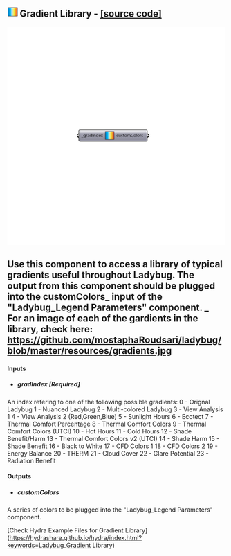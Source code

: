 ## ![](../../images/icons/Gradient_Library.png) Gradient Library - [[source code]](https://github.com/ladybug-tools/ladybug-legacy/tree/master/src/Ladybug_Gradient%20Library.py)

![](../../images/components/Gradient_Library.png)

Use this component to access a library of typical gradients useful throughout Ladybug.  The output from this component should be plugged into the customColors_ input of the "Ladybug_Legend Parameters" component.
 _
 For an image of each of the gardients in the library, check here:
 https://github.com/mostaphaRoudsari/ladybug/blob/master/resources/gradients.jpg
 -
 

#### Inputs
* ##### gradIndex [Required]
An index refering to one of the following possible gradients:
 0 - Orignal Ladybug
 1 - Nuanced Ladybug
 2 - Multi-colored Ladybug
 3 - View Analysis 1
 4 - View Analysis 2 (Red,Green,Blue)
 5 - Sunlight Hours
 6 - Ecotect
 7 - Thermal Comfort Percentage
 8 - Thermal Comfort Colors
 9 - Thermal Comfort Colors (UTCI)
 10 - Hot Hours
 11 - Cold Hours
 12 - Shade Benefit/Harm
 13 - Thermal Comfort Colors v2 (UTCI)
 14 - Shade Harm
 15 - Shade Benefit
 16 - Black to White
 17 - CFD Colors 1
 18 - CFD Colors 2
 19 - Energy Balance
 20 - THERM
 21 - Cloud Cover
 22 - Glare Potential
 23 - Radiation Benefit

#### Outputs
* ##### customColors
A series of colors to be plugged into the "Ladybug_Legend Parameters" component.


[Check Hydra Example Files for Gradient Library](https://hydrashare.github.io/hydra/index.html?keywords=Ladybug_Gradient Library)